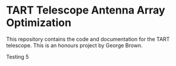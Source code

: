 # TART Telescope Antenna Array Optimization

This repository contains the code and documentation for the TART telescope. This is an honours project by George  Brown.

 
Testing 5